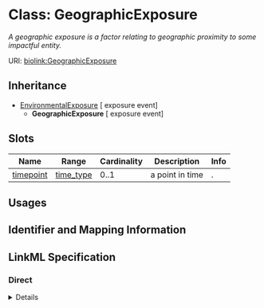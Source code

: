 # Class: GeographicExposure
_A geographic exposure is a factor relating to geographic proximity to some impactful entity._





URI: [biolink:GeographicExposure](https://w3id.org/biolink/vocab/GeographicExposure)




## Inheritance

* [EnvironmentalExposure](EnvironmentalExposure.md) [ exposure event]
    * **GeographicExposure** [ exposure event]




## Slots

| Name | Range | Cardinality | Description  | Info |
| ---  | --- | --- | --- | --- |
| [timepoint](timepoint.md) | [time_type](time_type.md) | 0..1 | a point in time  | . |


## Usages



## Identifier and Mapping Information









## LinkML Specification

<!-- TODO: investigate https://stackoverflow.com/questions/37606292/how-to-create-tabbed-code-blocks-in-mkdocs-or-sphinx -->

### Direct

<details>
```yaml
name: geographic exposure
close_mappings:
- dcid:GeologicalEvent
narrow_mappings:
- dcid:IceStoremEvent
- dcid:LakeEffectSnowEvent
- dcid:LandslideEvent
- dcid:MarineDenseFogEvent
- dcid:MarineLighteningEvent
- dcid:MarineStrongWindEvent
- dcid:MarineThunderstormWindEvent
- dcid:StormEvent
- dcid:StormSurgeTideEvent
- dcid:StrongWindEvent
- dcid:ThunderstormWindEvent
- dcid:TornadoEvent
- dcid:TropicalDepressionEvent
- dcid:WinterStoremEvent
description: A geographic exposure is a factor relating to geographic proximity to
  some impactful entity.
from_schema: https://w3id.org/biolink/biolink-model
is_a: environmental exposure
mixins:
- exposure event

```
</details>

### Induced

<details>
```yaml
name: geographic exposure
close_mappings:
- dcid:GeologicalEvent
narrow_mappings:
- dcid:IceStoremEvent
- dcid:LakeEffectSnowEvent
- dcid:LandslideEvent
- dcid:MarineDenseFogEvent
- dcid:MarineLighteningEvent
- dcid:MarineStrongWindEvent
- dcid:MarineThunderstormWindEvent
- dcid:StormEvent
- dcid:StormSurgeTideEvent
- dcid:StrongWindEvent
- dcid:ThunderstormWindEvent
- dcid:TornadoEvent
- dcid:TropicalDepressionEvent
- dcid:WinterStoremEvent
description: A geographic exposure is a factor relating to geographic proximity to
  some impactful entity.
from_schema: https://w3id.org/biolink/biolink-model
is_a: environmental exposure
mixins:
- exposure event
attributes:
  timepoint:
    name: timepoint
    aliases:
    - duration
    description: a point in time
    from_schema: https://w3id.org/biolink/biolink-model
    is_a: node property
    domain: named thing
    alias: timepoint
    owner: geographic exposure
    range: time type

```
</details>